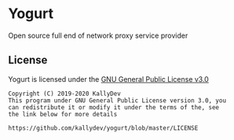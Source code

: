 # Yogurt

Open source full end of network proxy service provider

## License

Yogurt is licensed under the [GNU General Public License v3.0](LICENSE)

```text
Copyright (C) 2019-2020 KallyDev
This program under GNU General Public License version 3.0, you
can redistribute it or modify it under the terms of the, see
the link below for more details

https://github.com/kallydev/yogurt/blob/master/LICENSE
```


